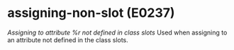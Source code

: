 # assigning-non-slot (E0237)

*Assigning to attribute %r not defined in class slots* Used when
assigning to an attribute not defined in the class slots.
